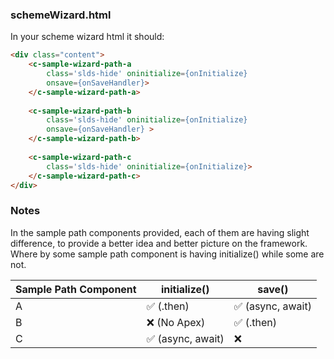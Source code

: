 ### schemeWizard.html
In your scheme wizard html it should:
```html
<div class="content">
	<c-sample-wizard-path-a 
		class='slds-hide' oninitialize={onInitialize} 
		onsave={onSaveHandler}>
	</c-sample-wizard-path-a>
	
	<c-sample-wizard-path-b 
		class='slds-hide' oninitialize={onInitialize} 
		onsave={onSaveHandler} >
	</c-sample-wizard-path-b>
	
	<c-sample-wizard-path-c 
		class='slds-hide' oninitialize={onInitialize}>
	</c-sample-wizard-path-c>
</div>
```

### Notes
In the sample path components provided, each of them are having slight difference, to provide a better idea and better picture on the framework. Where by some sample path component is having initialize() while some are not.

| Sample Path Component  | initialize() | save() |
| ------------ | ------------ | ------------ |
| A | ✅  (.then)| ✅  (async, await)|
| B | ❌ (No Apex)| ✅ (.then)|
| C | ✅  (async, await) | ❌ |
